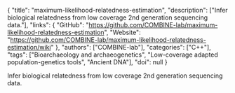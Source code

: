 {
  "title": "maximum-likelihood-relatedness-estimation",
  "description": ["Infer biological relatedness from low coverage 2nd generation sequencing data."],
  "links": {
    "GitHub": "https://github.com/COMBINE-lab/maximum-likelihood-relatedness-estimation",
    "Website": "https://github.com/COMBINE-lab/maximum-likelihood-relatedness-estimation/wiki"
  },
  "authors": ["COMBINE-lab"],
  "categories": ["C++"],
  "tags": ["Bioarchaeology and archaeogenetics", "Low-coverage adapted population-genetics tools", "Ancient DNA"],
  "doi": null
}

<!-- Generated by csv2md.R – do not edit by hand -->

Infer biological relatedness from low coverage 2nd generation sequencing data.